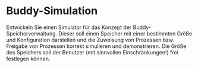 # Buddy-Simulation

Entwickeln Sie einen Simulator für das Konzept der Buddy-Speicherverwaltung.
Dieser soll einen Speicher mit einer bestimmten Größe und Konfiguration darstellen
und die Zuweisung von Prozessen bzw. Freigabe von Prozessen korrekt simulieren
und demonstrieren. Die Größe des Speichers soll der Benutzer (mit sinnvollen Einschränkungen!)
frei festlegen können.
